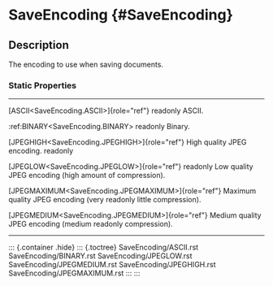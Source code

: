 SaveEncoding {#SaveEncoding}
============

Description
-----------

The encoding to use when saving documents.

### Static Properties

  ------------------------------------------------------- ------------------------------------
  [ASCII\<SaveEncoding.ASCII\>]{role="ref"} readonly      ASCII.

  :ref:BINARY\<SaveEncoding.BINARY\> readonly             Binary.

  [JPEGHIGH\<SaveEncoding.JPEGHIGH\>]{role="ref"}         High quality JPEG encoding.
  readonly                                                

  [JPEGLOW\<SaveEncoding.JPEGLOW\>]{role="ref"} readonly  Low quality JPEG encoding (high
                                                          amount of compression).

  [JPEGMAXIMUM\<SaveEncoding.JPEGMAXIMUM\>]{role="ref"}   Maximum quality JPEG encoding (very
  readonly                                                little compression).

  [JPEGMEDIUM\<SaveEncoding.JPEGMEDIUM\>]{role="ref"}     Medium quality JPEG encoding (medium
  readonly                                                compression).
  ------------------------------------------------------- ------------------------------------

::: {.container .hide}
::: {.toctree}
SaveEncoding/ASCII.rst SaveEncoding/BINARY.rst SaveEncoding/JPEGLOW.rst
SaveEncoding/JPEGMEDIUM.rst SaveEncoding/JPEGHIGH.rst
SaveEncoding/JPEGMAXIMUM.rst
:::
:::
